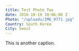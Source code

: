 ```yaml
---
title: Test Photo Two
date: 2016-10-19 10:06:00 Z
Photo: "/uploads/IMG_9771.jpg"
Country: South Korea
City: Seoul
---
```


This is another caption.